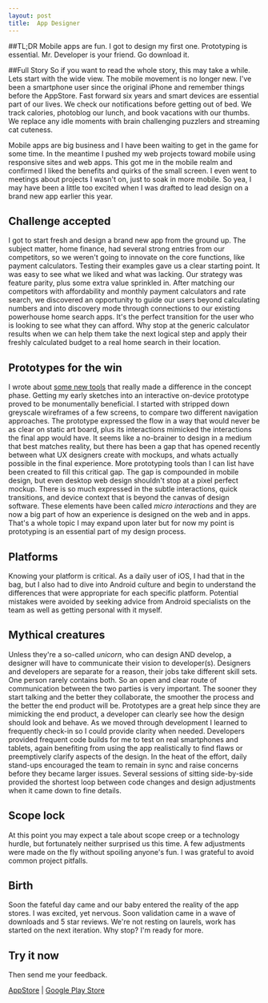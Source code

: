 ```yaml
---
layout: post
title:  App Designer
---
```


##TL;DR
Mobile apps are fun. I got to design my first one. Prototyping is essential. Mr. Developer is your friend. Go download it.<!--more-->

##Full Story
So if you want to read the whole story, this may take a while. Lets start with the wide view. The mobile movement is no longer new. I've been a smartphone user since the original iPhone and remember things before the AppStore. Fast forward six years and smart devices are essential part of our lives. We check our notifications before getting out of bed. We track calories, photoblog our lunch, and book vacations with our thumbs. We replace any idle moments with brain challenging puzzlers and streaming cat cuteness.

 Mobile apps are big business and I have been waiting to get in the game for some time. In the meantime I pushed my web projects toward mobile using responsive sites and web apps. This got me in the mobile realm and confirmed I liked the benefits and quirks of the small screen. I even went to meetings about projects I wasn't on, just to soak in more mobile. So yea, I may have been a little too excited when I was drafted to lead design on a brand new app earlier this year. 
 
## Challenge accepted
 I got to start fresh and design a brand new app from the ground up. The subject matter, home finance, had several strong entries from our competitors, so we weren't going to innovate on the core functions, like payment calculators. Testing their examples gave us a clear starting point. It was easy to see what we liked and what was lacking. Our strategy was feature parity, plus some extra value sprinkled in. After matching our competitors with affordability and monthly payment calculators and rate search, we discovered an opportunity to guide our users beyond calculating numbers and into discovery mode through connections to our existing powerhouse home search apps. It's the perfect transition for the user who is looking to see what they can afford. Why stop at the generic calculator results when we can help them take the next logical step and apply their freshly calculated budget to a real home search in their location.
 
## Prototypes for the win
 I wrote about [some new tools](http://carletondesign.com/2014/03/20/app-design-tools/) that really made a difference in the concept phase. Getting my early sketches into an interactive on-device prototype proved to be monumentally beneficial. I started with stripped down greyscale wireframes of a few screens, to compare two different navigation approaches. The prototype expressed the flow in a way that would never be as clear on static art board, plus its interactions mimicked the interactions the final app would have. 
 It seems like a no-brainer to design in a medium that best matches reality, but there has been a gap that has opened recently between what UX designers create with mockups, and whats actually possible in the final experience. More prototyping tools than I can list have been created to fill this critical gap. The gap is compounded in mobile design, but even desktop web design shouldn't stop at a pixel perfect mockup. There is so much expressed in the subtle interactions, quick transitions, and device context that is beyond the canvas of design software. These elements have been called *micro interactions* and they are now a big part of how an experience is designed on the web and in apps. That's a whole topic I may expand upon later but for now my point is prototyping is an essential part of my design process.
 
## Platforms 
Knowing your platform is critical. As a daily user of iOS, I had that in the bag, but I also had to dive into Android culture and begin to understand the differences that were appropriate for each specific platform. Potential mistakes were avoided by seeking advice from Android specialists on the team as well as getting personal with it myself. 
 
## Mythical creatures
Unless they're a so-called *unicorn*, who can design AND develop, a designer will have to communicate their vision to developer(s). Designers and developers are separate for a reason, their jobs take different skill sets. One person rarely contains both. So an open and clear route of communication between the two parties is very important. The sooner they start talking and the better they collaborate, the smoother the process and the better the end product will be. Prototypes are a great help since they are mimicking the end product, a developer can clearly see how the design should look and behave. As we moved through development I learned to frequently check-in so I could provide clarity when needed. Developers provided frequent code builds for me to test on real smartphones and tablets, again benefiting from using the app realistically to find flaws or preemptively clarify aspects of the design.  In the heat of the effort, daily stand-ups encouraged the team to remain in sync and raise concerns before they became larger issues. Several sessions of sitting side-by-side provided the shortest loop between code changes and design adjustments when it came down to fine details.
 
## Scope lock
At this point you may expect a tale about scope creep or a technology hurdle, but fortunately neither surprised us this time. A few adjustments were made on the fly without spoiling anyone's fun. I was grateful to avoid common project pitfalls. 

## Birth
Soon the fateful day came and our baby entered the reality of the app stores. I was excited, yet nervous. Soon validation came in a wave of downloads and 5 star reviews. We're not resting on laurels, work has started on the next iteration. Why stop? I'm ready for more.

## Try it now
Then send me your feedback.

[AppStore](https://itunes.apple.com/us/app/mortgage-calculator-mortgage/id875060754?mt=8) | [Google Play Store](https://play.google.com/store/apps/details?id=com.move.mortgage)